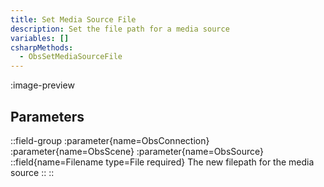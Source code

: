 ```yaml
---
title: Set Media Source File
description: Set the file path for a media source
variables: []
csharpMethods:
  - ObsSetMediaSourceFile
---
```


:image-preview

## Parameters
::field-group
  :parameter{name=ObsConnection}
  :parameter{name=ObsScene}
  :parameter{name=ObsSource}
  ::field{name=Filename type=File required}
    The new filepath for the media source
  ::
::